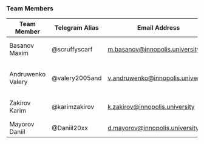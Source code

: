 ### **Team Members**

| Team Member                             | Telegram Alias   | Email Address   | Responsibilities                            |
|-----------------------------------------|------------------|-----------------|---------------------------------------------|
| Basanov Maxim            | @scruffyscarf | m.basanov@innopolis.university | Project Manager, DevOps |
| Andruwenko Valery     | @valery2005and | v.andruwenko@innopolis.university | UX/UI-Designer, ML developer, Data Analytic  |
| Zakirov Karim            | @karimzakirov | k.zakirov@innopolis.university | Frontend developer, Data Analytic |
| Mayorov Daniil | @Daniil20xx | d.mayorov@innopolis.university | Backend developer |
